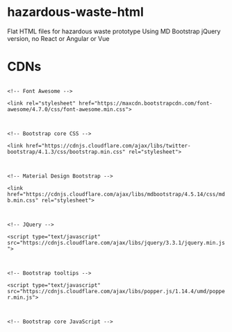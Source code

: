 # hazardous-waste-html
Flat HTML files for hazardous waste prototype
Using MD Bootstrap jQuery version, no React or Angular or Vue

# CDNs
<code>
&lt;!-- Font Awesome --><br>
&lt;link rel="stylesheet" href="https://maxcdn.bootstrapcdn.com/font-awesome/4.7.0/css/font-awesome.min.css">
<br><br>
&lt;!-- Bootstrap core CSS --><br>
&lt;link href="https://cdnjs.cloudflare.com/ajax/libs/twitter-bootstrap/4.1.3/css/bootstrap.min.css" rel="stylesheet">
<br><br>
&lt;!-- Material Design Bootstrap --><br>
&lt;link href="https://cdnjs.cloudflare.com/ajax/libs/mdbootstrap/4.5.14/css/mdb.min.css" rel="stylesheet">
<br><br>
&lt;!-- JQuery --><br>
&lt;script type="text/javascript" src="https://cdnjs.cloudflare.com/ajax/libs/jquery/3.3.1/jquery.min.js"></script>
<br><br>
&lt;!-- Bootstrap tooltips --><br>
&lt;script type="text/javascript" src="https://cdnjs.cloudflare.com/ajax/libs/popper.js/1.14.4/umd/popper.min.js"></script>
<br><br>
&lt;!-- Bootstrap core JavaScript --><br>
<script type="text/javascript" src="https://cdnjs.cloudflare.com/ajax/libs/twitter-bootstrap/4.1.3/js/bootstrap.min.js">&lt;/script>
<br><br>
&lt;!-- MDB core JavaScript --><br>
&lt;script type="text/javascript" src="https://cdnjs.cloudflare.com/ajax/libs/mdbootstrap/4.5.14/js/mdb.min.js"></script>
</code>
